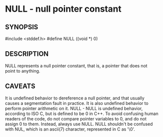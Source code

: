 # NULL - null pointer constant

## SYNOPSIS

\#include <stddef.h>
\#define NULL  ((void *) 0)

## DESCRIPTION

NULL represents a null pointer constant, that is, a pointer that does not point to anything.

## CAVEATS

It is undefined behavior to dereference a null pointer, and that usually causes a segmentation fault in practice.
It is also undefined behavior to perform pointer arithmetic on it.
NULL - NULL is undefined behavior, according to ISO C, but is defined to be 0 in C++.
To avoid confusing human readers of the code, do not compare pointer variables to 0, and do not assign 0 to them. Instead, always use NULL.
NULL shouldn't be confused with NUL, which is an ascii(7) character, represented in C as '\0'.
